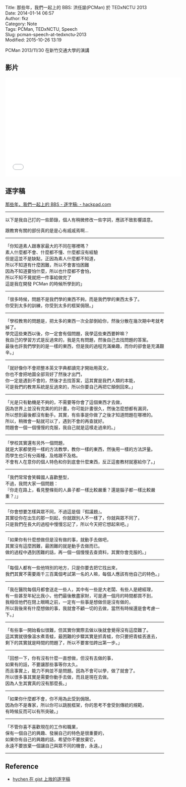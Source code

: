 Title: 那些年，我們一起上的 BBS: 洪任諭(PCMan) 於 TEDxNCTU 2013  
Date: 2014-01-14 06:57  
Author: fkz  
Category: Note  
Tags: PCMan, TEDxNCTU, Speech  
Slug: pcman-speech-at-tedxnctu-2013  
Modified: 2015-10-26 13:19  
  
  
PCMan 2013/11/30 在新竹交通大學的演講  
  
## 影片  
  
<iframe width="560" height="315" src="//www.youtube.com/embed/-tYj8QmyiCc" frameborder="0" allowfullscreen></iframe>  
  
## 逐字稿  
  
[那些年，我們一起上的 BBS - 逐字稿: - hackpad.com](https://hackpad.com/-BBS--BqLE55Op9Lg)  
  
---  
  
以下是我自己打的一些節錄，個人有稍微修改一些字詞，應該不致影響語意。  
  
跟教育有關的部份真的是是心有戚戚焉啊...  
  
---  
  
「你知道素人跟專家最大的不同在哪裡嗎？  
素人什麼都不會、什麼都不懂、什麼都沒有經驗  
但是這並不是缺點，正因為素人什麼都不知道，  
所以不知道有什麼困難，所以不會害怕困難  
因為不知道要怕什麼，所以也什麼都不會怕，  
所以不知不覺就把一件事給做完了  
這是我在開發 PCMan 的時候所學到的」  
  
---  
  
「很多時候，問題不是我們學的東西不夠，而是我們學的東西太多了。  
你受到太多的訓練，你受到太多的框架侷限。」  
  
---  
  
「學校教育的問題是，把太多的東西一次全部倒給你，然後分散在幾次期中考就考掉了。  
學完這些東西以後，你一定會有個問題，我學這些東西要幹嘛？  
我自己的學習方式是反過來的，我是先有問題，然後自己去找問題的答案。  
最後也許我們學到的是一樣的東西，但是我的過程充滿樂趣，而你的卻會是充滿艱辛。」  
  
---  
  
「就好像你不會把整本英文字典都讀完才開始用英文，  
你也不會把地圖全部背好了然後才出門，  
你一定是遇到不會的，然後才去找答案，這其實是我們人類的本能，  
可是我們的教育系統是反過來的，所以你要自己再把它顛倒回來。」  
  
---  
  
「光是只有動機是不夠的，不需要等你會了這個東西才去做，  
因為世界上並沒有完美的的計畫，你可能計畫很久，然後怎麼想都有漏洞，  
所以想到最後都沒有動手。其實，有些事是你做了之後才知道問題在哪裡的。  
所以，稍微會一點就可以了，遇到不會的再查就好。  
問題會一個一個慢慢的克服，我自己就是這樣走過來的。」  
  
---  
  
「學校其實還有另外一個問題，  
就是大家都使用一樣的方法教學，教你一樣的東西，然後用一樣的方法評量。  
而學生也只有分兩種，及格跟不及格。  
不會有人在意你的個人特色和你到底會什麼東西，反正這套教材就塞給你了。」  
  
---  
  
「我們常常會笑韓國人喜歡整型，  
不過，我問大家一個問題：  
『你走在路上，看見整條街的人鼻子都一樣比較嚴重？還是腦子都一樣比較嚴重？』」  
  
---  
  
「你會想要怎樣與眾不同，不過這是個『假議題』。  
其實從你在出生的那一刻起，你就跟別人不一樣了，你就與眾不同了，  
只是我們在長大的過程中慢慢忘記了，所以今天把它想起來吧。」  
  
---  
  
「如果你有什麼想做但是沒有做的事，就動手去做吧，  
其實沒有這麼困難，最困難的就是動手去做而已。  
做的過程中遇到困難的話，再一個一個慢慢去查資料，其實你會克服的。」  
  
---  
  
「每個人都有一些他特別的地方，只是你要去把它找出來，  
我們其實不需要兩千三百萬個考試第一名的人嘛，每個人應該有他自己的特色。」  
  
---  
  
「我在醫院每個月都會送走一些人，其中有一些是大老闆、有些人是總經理，  
有一些甚至年紀比我小，他們最後散盡家財，可是連一個月的時間都買不到，  
我相信他們在閉上眼睛之前，一定有一些事是想做但是沒有做的，  
所以我後來有什麼想做的事，我就會不顧一切的去做，當然有時候還是會考慮一下。」  
  
---  
  
「有些事一開始看似很難，但其實你實際去做以後就會覺得沒有這麼難了。  
這其實就很像溫水煮青蛙，最困難的步驟其實是抓青蛙，你只要把青蛙丟進去，  
剩下的其實就是時間的問題了，所以不要害怕跨出第一步。」  
  
---  
  
「回想一下，你有沒有什麼一直想做，但沒有去做的事，  
如果有的話，不要讓那些事等你太久。  
而且事實上，能力不夠並不是問題。因為不會可以學，做了就會了。  
所以很多事其實是需要你動手去做，而且是現在去做。  
因為人生其實真的沒有那麼長。」  
  
---  
  
「如果你什麼都不會，你不用為此受到侷限。  
因為你不是專家，所以你可以跳脫框架，你的思考不會受到傳統的規範，  
有時候反而可以有所突破。」  
  
---  
  
「不管你喜不喜歡現在的工作和職業，  
保有一個自己的興趣、發展自己的特色是很重要的，  
如果你有自己的興趣的話，希望你不要放棄它，  
永遠不要放棄一個讓自己與眾不同的機會，永遠。」  
  
---  
  
## Reference  
  
+ [hychen 在 gist 上放的逐字稿](https://gist.github.com/hychen/8389441)  
